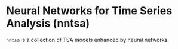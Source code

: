 # Neural Networks for Time Series Analysis (nntsa)

`nntsa` is a collection of TSA models enhanced by neural networks.